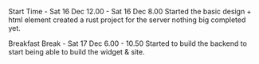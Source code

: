 Start Time - Sat 16 Dec 12.00 -  Sat 16 Dec 8.00
Started the basic design + html element
created a rust project for the server nothing big completed yet.



Breakfast Break - Sat 17 Dec 6.00 - 10.50
Started to build the backend to start being able to build the widget & site.
